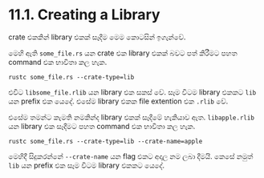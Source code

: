 # 11.1. Creating a Library

crate එකකින් library එකක් සෑදීම මෙම කොටසින් ඉගැන්වේ.
<br>

මෙහි ඇති `some_file.rs` යන crate එක library එකක් බවට පත් කිරීමට පහත command එක භාවිතා කල හැක.
```
rustc some_file.rs --crate-type=lib
```
එවිට `libsome_file.rlib` යන library එක සකස් වේ. සෑම විටම library එකකට `lib` යන prefix එක යෙදේ. එසේම library එකක file extention එක `.rlib` වේ.

එසේම තමන්ට කැමති නමකින්ද library එකක් සෑදීමේ හැකියාව ඇත. `libapple.rlib` යන library එක සෑදීමට පහත command එක භාවිතා කල හැක.
```
rustc some_file.rs --crate-type=lib --crate-name=apple
```
මෙහිදී සිදුකරන්නේ `--crate-name` යන flag එකට අදාල නම ලබා දීමයි. කෙසේ නමුත් `lib` යන prefix එක සෑම විටම library එකකට යෙදේ.